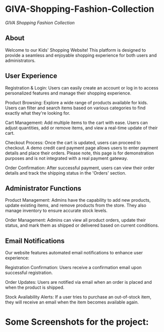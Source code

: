 # GIVA-Shopping-Fashion-Collection
*GIVA Shopping Fashion Collection*

## **About**

Welcome to our Kids' Shopping Website! This platform is designed to provide a seamless and enjoyable shopping experience for both users and administrators.

## **User Experience**

Registration & Login: Users can easily create an account or log in to access personalized features and manage their shopping experience.


Product Browsing: Explore a wide range of products available for kids. Users can filter and search items based on various categories to find exactly what they're looking for.


Cart Management: Add multiple items to the cart with ease. Users can adjust quantities, add or remove items, and view a real-time update of their cart.


Checkout Process: Once the cart is updated, users can proceed to checkout. A demo credit card payment page allows users to enter payment details and place their orders. Please note, this page is for demonstration purposes and is not integrated with a real payment gateway.


Order Confirmation: After successful payment, users can view their order details and track the shipping status in the 'Orders' section.


## **Administrator Functions**

Product Management: Admins have the capability to add new products, update existing items, and remove products from the store. They also manage inventory to ensure accurate stock levels.


Order Management: Admins can view all product orders, update their status, and mark them as shipped or delivered based on current conditions.


## **Email Notifications**

Our website features automated email notifications to enhance user experience:


Registration Confirmation: Users receive a confirmation email upon successful registration.


Order Updates: Users are notified via email when an order is placed and when the product is shipped.


Stock Availability Alerts: If a user tries to purchase an out-of-stock item, they will receive an email when the item becomes available again.


# Some Screenshots for the project:

